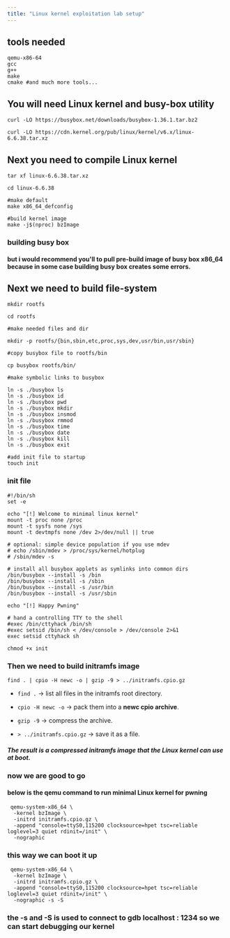 ```yaml
---
title: "Linux kernel exploitation lab setup"
---
```


## tools needed

```
qemu-x86-64
gcc
g++
make
cmake #and much more tools...
```

## You will need Linux kernel and busy-box utility

```
curl -LO https://busybox.net/downloads/busybox-1.36.1.tar.bz2

curl -LO https://cdn.kernel.org/pub/linux/kernel/v6.x/linux-6.6.38.tar.xz
```

## Next you need to compile Linux kernel

```
tar xf linux-6.6.38.tar.xz 

cd linux-6.6.38

#make default 
make x86_64_defconfig

#build kernel image
make -j$(nproc) bzImage
```


### building busy box

#### but i would recommend you'll to pull pre-build image of busy box x86_64 because in some case building busy box creates some errors.


## Next we need to build file-system

```
mkdir rootfs

cd rootfs

#make needed files and dir

mkdir -p rootfs/{bin,sbin,etc,proc,sys,dev,usr/bin,usr/sbin}

#copy busybox file to rootfs/bin

cp busybox rootfs/bin/

#make symbolic links to busybox

ln -s ./busybox ls
ln -s ./busybox id
ln -s ./busybox pwd
ln -s ./busybox mkdir
ln -s ./busybox insmod
ln -s ./busybox rmmod
ln -s ./busybox time
ln -s ./busybox date
ln -s ./busybox kill
ln -s ./busybox exit

#add init file to startup
touch init
```

### init file

```
#!/bin/sh
set -e

echo "[!] Welcome to minimal linux kernel"
mount -t proc none /proc
mount -t sysfs none /sys
mount -t devtmpfs none /dev 2>/dev/null || true

# optional: simple device population if you use mdev
# echo /sbin/mdev > /proc/sys/kernel/hotplug
# /sbin/mdev -s

# install all busybox applets as symlinks into common dirs
/bin/busybox --install -s /bin
/bin/busybox --install -s /sbin
/bin/busybox --install -s /usr/bin
/bin/busybox --install -s /usr/sbin

echo "[!] Happy Pwning"

# hand a controlling TTY to the shell
#exec /bin/cttyhack /bin/sh
#exec setsid /bin/sh < /dev/console > /dev/console 2>&1
exec setsid cttyhack sh
```

```
chmod +x init
```



### Then we need to build initramfs image

```
find . | cpio -H newc -o | gzip -9 > ../initramfs.cpio.gz
```

- `find .` → list all files in the initramfs root directory.
    
- `cpio -H newc -o` → pack them into a **newc cpio archive**.
    
- `gzip -9` → compress the archive.
    
- `> ../initramfs.cpio.gz` → save it as a file.
    

##### The result is a **compressed initramfs image** that the Linux kernel can use at boot.



### now we are good to go 
#### below is the qemu command to run minimal Linux kernel for pwning 

```
 qemu-system-x86_64 \
  -kernel bzImage \
  -initrd initramfs.cpio.gz \
  -append "console=ttyS0,115200 clocksource=hpet tsc=reliable loglevel=3 quiet rdinit=/init" \
  -nographic
```

### this way we can boot it up

```
 qemu-system-x86_64 \
  -kernel bzImage \
  -initrd initramfs.cpio.gz \
  -append "console=ttyS0,115200 clocksource=hpet tsc=reliable loglevel=3 quiet rdinit=/init" \
  -nographic -s -S
```

### the -s and -S is used to connect to gdb localhost : 1234 so we can start debugging our kernel

